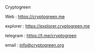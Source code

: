 Cryptogreen

Web : https://cryptogreen.me

explorer : https://explorer.cryptogreen.me

telegram : https://t.me/cryptogreen

email : info@cryptogreen.org



